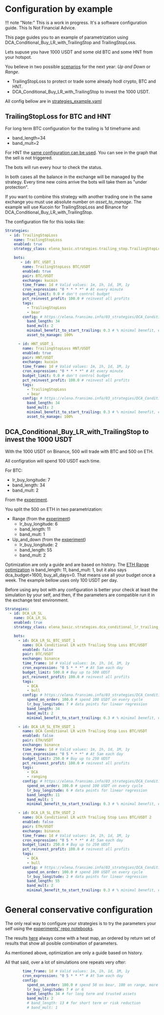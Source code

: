 # Configuration by example

!!! note "Note:" 
    This is a work in progress. It's a software configuration guide. This Is Not Financial Advice.

This page guides you to an example of parametrization using DCA_Conditional_Buy_LR_with_TrailingStop and
TrailingStopLoss.

Lets supuse you have 1000 USDT and some old BTC and some HNT from your hotspot.

You believe in two possible [scenarios](../03_strategies/DCA_Conditional_Buy_LR_with_TrailingStop/index.md) for the next
year: _Up and Down_ or _Range_.

- TrailingStopLoss to protect or trade some already hodl crypto, BTC and HNT.
- DCA_Conditional_Buy_LR_with_TrailingStop to invest the 1000 USDT.

All config bellow are in [strategies_example.yaml](../assets/configs_2.2.2/strategies_example.yaml)

## TrailingStopLoss for BTC and HNT

For long term BTC configuration for the trailing is 1d timeframe and:

- band_length=34
- band_mult=2

For HNT
the [same configuration can be used](../03_strategies/DCA_Conditional_Buy_LR_with_TrailingStop/HNT/KuCoin_HNT-USDT_1d_2023-06-16_2023-06-16_2024-01-21_1731/bt_interactive_plot.html).
You can see in the graph that the sell is not triggered.

The bots will run every hour to check the status.

In both cases all the balance in the exchange will be managed by the strategy. Every time new coins arrive the bots will
take them as "under protection".

If you want to combine this strategy with another trading one in the same exchange you must use absolute number on
_asset_to_manage_. The example will use Kucoin for TrailingStopLoss and Binance for
DCA_Conditional_Buy_LR_with_TrailingStop.

The configuration file for this looks like:

````yaml
Strategies:
  - id: TrailingStopLoss
    name: TrailingStopLoss
    enabled: true
    strategy_class: elena_basic.strategies.trailing_stop.TrailingStopLoss

    bots:
       - id: BTC_USDT_1
        name: TrailingStopLoss BTC/USDT
        enabled: true
        pair: BTC/USDT
        exchange: kucoin
        time_frame: 1d # Valid values: 1m, 1h, 1d, 1M, 1y
        cron_expression: "0 * * * *" # At every minute
        budget_limit: 0.0 # don't control budget
        pct_reinvest_profit: 100.0 # reinvest all profits
        tags:
          - TrailingStopLoss
          - bear
        config: # https://elena.fransimo.info/03_strategies/DCA_Conditional_Buy_LR_with_TrailingStop/LongTerm/Binance_BTC-USDT_1d_2017-01-01_2017-01-01_2024-01-20_1526/
          band_length: 34
          band_mult: 2
          minimal_benefit_to_start_trailing: 0.3 # % minimal benefit, expressed as 5%, but minimal could be 0.3%
          asset_to_manage: 100%

      - id: HNT_USDT_1
        name: TrailingStopLoss HNT/USDT
        enabled: true
        pair: HNT/USDT
        exchange: kucoin
        time_frame: 1d # Valid values: 1m, 1h, 1d, 1M, 1y
        cron_expression: "0 * * * *" # At every minute
        budget_limit: 0.0 # don't control budget
        pct_reinvest_profit: 100.0 # reinvest all profits
        tags:
          - TrailingStopLoss
          - bear
        config: # https://elena.fransimo.info/03_strategies/DCA_Conditional_Buy_LR_with_TrailingStop/HNT/KuCoin_HNT-USDT_1d_2023-06-16_2023-06-16_2024-01-21_1731/
          band_length: 34
          band_mult: 2
          minimal_benefit_to_start_trailing: 0.3 # % minimal benefit, expressed as 5%, but minimal could be 0.3%
          asset_to_manage: 100%
````

## DCA_Conditional_Buy_LR_with_TrailingStop to invest the 1000 USDT

With the 1000 USDT on Binance, 500 will trade with BTC and 500 on ETH.

All configration will spend 100 USDT each time.

For BTC:

- lr_buy_longitude: 7 
- band_length: 34
- band_mult: 2

From the [experiment](../03_strategies/DCA_Conditional_Buy_LR_with_TrailingStop/Up_and_down/Binance_BTC-USDT_1d_2019-11-01_2019-11-01_2024-01-20_1523/index.md).

You split the 500 on ETH in two parametrization: 

- Range (from the [experiment](../03_strategies/DCA_Conditional_Buy_LR_with_TrailingStop/Range/Binance_ETH-USDT_1d_2022-06-16_2022-06-16_2024-01-20_1612/index.md))
    - lr_buy_longitude: 6 
    - band_length: 11 
    - band_mult: 1
- Up_and_down (from the [experiment](../03_strategies/DCA_Conditional_Buy_LR_with_TrailingStop/Up_and_down/Binance_ETH-USDT_1d_2019-11-01_2019-11-01_2024-01-20_1609/index.md))
    - lr_buy_longitude: 2 
    - band_length: 55
    - band_mult: 2

Optimization are only a guide and are based on history. The [ETH Range optimization](../03_strategies/DCA_Conditional_Buy_LR_with_TrailingStop/Range/Binance_ETH-USDT_1d_2022-06-16_2022-06-16_2024-01-20_1612/index.md) is band_length: 11, band_mult: 1, but it also says dca_budget=1600, buy_all_days=0. That means use all your budget once a week. The example bellow uses only 100 USDT per day.

Before using any bot with any configuration is better your check at least the simulation by your self, and then, if the parameters are compatible run it in the exchange test environment.

````yaml
Strategies:
  - id: DCA_LR_SL
    name: DCA_LR_SL
    enabled: true
    strategy_class: elena_basic.strategies.dca_conditional_lr_trailing_stop.DCA_Conditional_Buy_LR_with_TrailingStop

    bots:
      - id: DCA_LR_SL_BTC_USDT_1
        name: DCA Conditional LR with Trailing Stop Loss BTC/USDT
        enabled: false
        pair: BTC/USDT
        exchange: binance
        time_frame: 1d # Valid values: 1m, 1h, 1d, 1M, 1y
        cron_expression: "0 5 * * *" # At 5am each day
        budget_limit: 500.0 # Buy up to 500 UDST
        pct_reinvest_profit: 100.0 # reinvest all profits
        tags:
          - DCA
          - bull
        config: # https://elena.fransimo.info/03_strategies/DCA_Conditional_Buy_LR_with_TrailingStop/Up_and_down/Binance_BTC-USDT_1d_2019-11-01_2019-11-01_2024-01-20_1523/
          spend_on_order: 100.0 # spend 100 USDT on every cycle
          lr_buy_longitude: 7 # data points for linear regression
          band_length: 34
          band_mult: 2
          minimal_benefit_to_start_trailing: 0.3 # % minimal benefit, expressed as 5%, but minimal could be 0.3%

      - id: DCA_LR_SL_ETH_USDT_1
        name: DCA Conditional LR with Trailing Stop Loss BTC/USDT
        enabled: false
        pair: ETH/USDT
        exchange: binance
        time_frame: 1d # Valid values: 1m, 1h, 1d, 1M, 1y
        cron_expression: "0 5 * * *" # At 5am each day
        budget_limit: 250.0 # Buy up to 250 UDST
        pct_reinvest_profit: 100.0 # reinvest all profits
        tags:
          - DCA
          - ranging
        config: # https://elena.fransimo.info/03_strategies/DCA_Conditional_Buy_LR_with_TrailingStop/Range/Binance_ETH-USDT_1d_2022-06-16_2022-06-16_2024-01-20_1612/
          spend_on_order: 100.0 # spend 100 USDT on every cycle
          lr_buy_longitude: 6 # data points for linear regression
          band_length: 11
          band_mult: 1
          minimal_benefit_to_start_trailing: 0.3 # % minimal benefit, expressed as 5%, but minimal could be 0.3%

      - id: DCA_LR_SL_ETH_USDT_2
        name: DCA Conditional LR with Trailing Stop Loss BTC/USDT 2
        enabled: false
        pair: ETH/USDT
        exchange: binance
        time_frame: 1d # Valid values: 1m, 1h, 1d, 1M, 1y
        cron_expression: "0 5 * * *" # At 5am each day
        budget_limit: 250.0 # Buy up to 250 UDST
        pct_reinvest_profit: 100.0 # reinvest all profits
        tags:
          - DCA
          - bull
        config: # https://elena.fransimo.info/03_strategies/DCA_Conditional_Buy_LR_with_TrailingStop/Up_and_down/Binance_ETH-USDT_1d_2019-11-01_2019-11-01_2024-01-20_1609/
          spend_on_order: 100.0 # spend 100 USDT on every cycle
          lr_buy_longitude: 2 # data points for linear regression
          band_length: 55
          band_mult: 2
          minimal_benefit_to_start_trailing: 0.3 # % minimal benefit, expressed as 5%, but minimal could be 0.3%

````


# General conservative configuration

The only real way to configure your strategies is to try the parameters your self using the [experiments' repo notebooks](https://github.com/Pasta-fantasia/backtesting_notebooks).

The results [here](../03_strategies/DCA_Conditional_Buy_LR_with_TrailingStop/index.md) always come with a heat map, an ordered by return set of results that show all posible combination of parameters.

As mentioned above, optimization are only a guide based on history.

All that said, over a lot of simulations one repeats very ofter:

````yaml
        time_frame: 1d # Valid values: 1m, 1h, 1d, 1M, 1y
        cron_expression: "0 5 * * *" # At 5am each day
        config: 
          spend_on_order: 100.0 # spend 50 on bear, 100 on range, more only if you're absolute sure.
          lr_buy_longitude: 7 # or 6
          band_length: 34 # for long term and trusted assets
          band_mult: 2
          # band_length: 13 # for short term or risk reduction
          # band_mult: 1
````